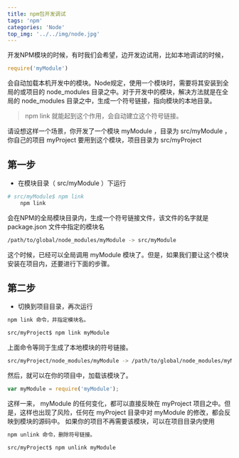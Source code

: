```yaml
---
title: npm包开发调试
tags: 'npm'
categories: 'Node'
top_img: '../../img/node.jpg'
---
```

开发NPM模块的时候，有时我们会希望，边开发边试用，比如本地调试的时候， 
``` javascript
require('myModule')
```
会自动加载本机开发中的模块。Node规定，使用一个模块时，需要将其安装到全局的或项目的 node_modules 目录之中。对于开发中的模块，解决方法就是在全局的 node_modules 目录之中，生成一个符号链接，指向模块的本地目录。 
 
> npm link 就能起到这个作用，会自动建立这个符号链接。 

请设想这样一个场景，你开发了一个模块 myModule ，目录为 src/myModule ，你自己的项目 myProject 要用到这个模块，项目目录为 src/myProject 

## 第一步 
* 在模块目录（ src/myModule ）下运行 
```bash
# src/myModule$ npm link  
    npm link
```

会在NPM的全局模块目录内，生成一个符号链接文件，该文件的名字就是 
package.json 文件中指定的模块名
```bash
/path/to/global/node_modules/myModule -> src/myModule
```
这个时候，已经可以全局调用 myModule 模块了。但是，如果我们要让这个模块安装在项目内，还要进行下面的步骤。 
## 第二步
* 切换到项目目录，再次运行 
```bash
npm link 命令，并指定模块名。 
```
```bash
src/myProject$ npm link myModule
```
上面命令等同于生成了本地模块的符号链接。 
```bash
src/myProject/node_modules/myModule -> /path/to/global/node_modules/myModule
```  
然后，就可以在你的项目中，加载该模块了。 
``` javascript
var myModule = require('myModule');
```
这样一来， myModule 的任何变化，都可以直接反映在 myProject 项目之中。但是，这样也出现了风险，任何在 myProject 目录中对 myModule 的修改，都会反映到模块的源码中。 如果你的项目不再需要该模块，可以在项目目录内使用 
```bash
npm unlink 命令，删除符号链接。 

src/myProject$ npm unlink myModule
```